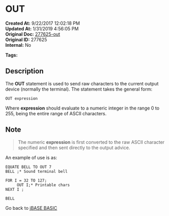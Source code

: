 # OUT

**Created At:** 9/22/2017 12:02:18 PM  
**Updated At:** 1/31/2019 4:56:05 PM  
**Original Doc:** [277625-out](https://docs.jbase.com/36868-jbase-basic/277625-out)  
**Original ID:** 277625  
**Internal:** No  

**Tags:**
<badge text='output' vertical='middle' />
<badge text='terminal' vertical='middle' />

## Description

The **OUT** statement is used to send raw characters to the current output device (normally the terminal). The statement takes the general form:

```
OUT expression
```

Where **expression** should evaluate to a numeric integer in the range 0 to 255, being the entire range of ASCII characters.

## Note

> The numeric **expression** is first converted to the raw ASCII character specified and then sent directly to the output advice.

An example of use is as:

```
EQUATE BELL TO OUT 7
BELL ;* Sound terminal bell

FOR I = 32 TO 127;
     OUT I;* Printable chars
NEXT I ;

BELL
```

Go back to [jBASE BASIC](./../README.md)
